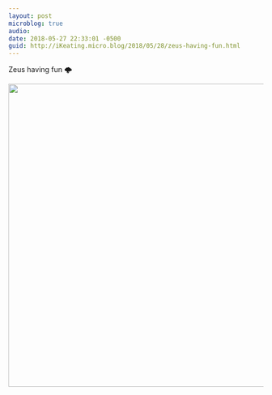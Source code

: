 ```yaml
---
layout: post
microblog: true
audio: 
date: 2018-05-27 22:33:01 -0500
guid: http://iKeating.micro.blog/2018/05/28/zeus-having-fun.html
---
```

Zeus having fun 🌩 

<img src="http://iKeating.micro.blog/uploads/2018/0f584461ef.jpg" width="600" height="599" />
